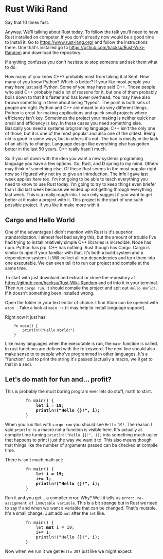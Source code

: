 # Rust Wiki Rand

Say that 10 times fast.

Anyway. We'll talking about Rust today. To follow the talk you'll need to have
Rust installed on computer. If you don't already now would be a good time to
install it. Go to https://www.rust-lang.org/ and follow the instructions there.
One that's installed go to https://github.com/hacksu/Rust-Wiki-Random and
download the repository.

If anything confuses you don't hesitate to stop someone and ask them what to do.

How many of you know C++? probably most from taking it at Kent. How many of you
know Python? Which is better? If your like most people you may have just
said Python. Some of you may have said C++. Those people who said C++ probably
had a lot of reasons for it, but one of them probably boils down to that it's
faster and has lower overhead. You may have also thrown something in there about
being "typed". The point is both sets of people are right. Python and C++ are
meant to do very different things. Python is great for making applications and
quick small projects where efficiency isn't key. Sometimes the project your
making is neither quick nur small and efficiency is key. In those cases you need
something else. Basically you need a systems programing language. C++ isn't the
only one of those, but it is one of the most popular and also one of the oldest.
Being old is good in some ways, but in others it's not. The bad is mostly in the
lack of an ability to change. Language design like everything else has gotten
better in the last 50 years. C++ really hasn't much.

So if you sit down with the idea you want a new systems programing language you
have a few options. Go, Rust, and D spring to my mind. Others may think of
something else. Of these Rust seems to the most popular right now so I figured
why not try to give an introduction. The info I gave last week applies here too.
I'm not going to be able to teach everything you need to know to use Rust today.
I'm going to try to keep things even briefer than I did last week because we
ended up not getting through everything last week. This is a really rough into.
I can only suggest if you want to get better at it make a project with it. This
project is the start of one such possible project. If you like it make more with
it.

## Cargo and Hello World

One of the advantages I didn't mention with Rust is it's superior
standardization. I almost feel bad saying this, but the amount of trouble I've
had trying to install relatively simple C++ libraries is incredible. Node has
npm. Python has pip. C++ has nothing. Rust though has Cargo. Cargo is similar to
npm if your familiar with that. It's both a build system and a dependency
system. It Will collect all our dependencies and turn them into one executable.
We can even tell it to run our project and compile at the same time.

To start with just download and extract or clone the repository at
https://github.com/hacksu/Rust-Wiki-Random and cd into it in your terminal. Then
run `cargo run`. It should compile the project and spit out `Hello World!`. If
it doesn't something been installed wrong.

Open the folder in your text editor of choice. I find Atom can be opened with
`atom .` Take a look at `main.rs` (it may help to install language support).

Right now it just has:

        fn main() {
            println!("Hello World!")
        }
Like many languages when the executable is run, the `main` function is called.
In rust functions are defined with the fn keyword. The next line should also
make sense to to people who've programmed in other languages. It's a "function"
call to print the string it's passed (actually a macro, we'll get to that in a
sec).

## Let's do math for fun and... profit?

This is probably the most boring program ever lets do stuff, math to start.
<pre>
        fn main() {
            <b>let i = 19;</b>
            <b>println!("Hello {}!", i);</b>
        }
</pre>

When you run this with `cargo run` you should see `Hello 19!`. The reason I said
`println!` is a macro not a function is visible here. It's actually at compile
time turning `println!("Hello {}!", i);` into something much uglier that happens
to print i just the way we want it to. This also means though that things like
the number of arguments passed can be checked at compile time.

There is isn't much math yet:

<pre>
        fn main() {
            <b>let i = 19;</b>
            <b>i+= 1;</b>
            <b>println!("Hello {}!", i);</b>
        }
</pre>

Run it and you get... a compiler error. Why? Well it tells us `error:
re-assignment of immutable variable`. This is a bit strange but in Rust we need
to say if and when we want a variable that can be changed. That's mutable. It's
a small change. Just add `mut` after the `let` like.

<pre>
        fn main() {
            let <b>mut</b> i = 19;
            i+= 1;
            println!("Hello {}!", i);
        }
</pre>

Now when we run it we get `Hello 20!` just like we might expect.
